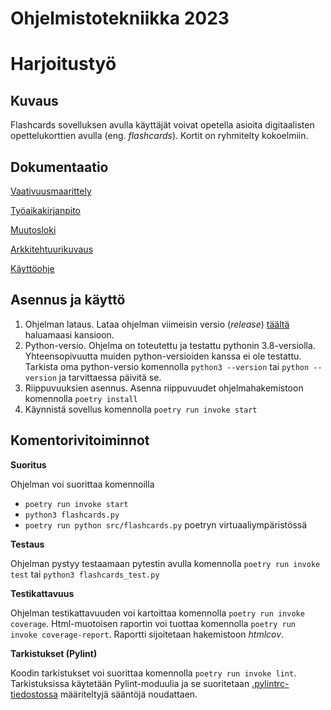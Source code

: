 # Ohjelmistotekniikka 2023

# Harjoitustyö
## Kuvaus
Flashcards sovelluksen avulla käyttäjät voivat opetella asioita digitaalisten opettelukorttien avulla (eng. *flashcards*). Kortit on ryhmitelty kokoelmiin. 



## Dokumentaatio
[Vaativuusmaarittely](https://github.com/platipus82/ot-harjoitustyo/blob/main/dokumentaatio/vaatimusmaarittely.md)

[Työaikakirjanpito](https://github.com/platipus82/ot-harjoitustyo/blob/main/dokumentaatio/tyoaikakirjanpito.md)

[Muutosloki](https://github.com/platipus82/ot-harjoitustyo/blob/main/dokumentaatio/changelog.md)

[Arkkitehtuurikuvaus](https://github.com/platipus82/ot-harjoitustyo/blob/main/dokumentaatio/arkkitehtuuri.MD)

[Käyttöohje](https://github.com/platipus82/ot-harjoitustyo/blob/main/dokumentaatio/kayttoohje.md)

## Asennus ja käyttö
1. Ohjelman lataus. Lataa ohjelman viimeisin versio (_release_) [täältä](https://github.com/platipus82/ot-harjoitustyo/releases/tag/viikko5v4) haluamaasi kansioon.
2. Python-versio. Ohjelma on toteutettu ja testattu pythonin 3.8-versiolla. Yhteensopivuutta muiden python-versioiden kanssa ei ole testattu. Tarkista oma python-versio komennolla `python3 --version` tai `python --version` ja tarvittaessa päivitä se.
3. Riippuvuuksien asennus. Asenna riippuvuudet ohjelmahakemistoon komennolla `poetry install`
4. Käynnistä sovellus komennolla `poetry run invoke start`


## Komentorivitoiminnot
**Suoritus**

Ohjelman voi suorittaa komennoilla
- `poetry run invoke start` 
- `python3 flashcards.py` 
- `poetry run python src/flashcards.py` poetryn virtuaaliympäristössä 


**Testaus**

Ohjelman pystyy testaamaan pytestin avulla komennolla `poetry run invoke test` tai `python3 flashcards_test.py`


**Testikattavuus**

Ohjelman testikattavuuden voi kartoittaa komennolla `poetry run invoke coverage`. Html-muotoisen raportin voi tuottaa komennolla `poetry run invoke coverage-report`. Raportti sijoitetaan hakemistoon _htmlcov_.


**Tarkistukset (Pylint)**

Koodin tarkistukset voi suorittaa komennolla `poetry run invoke lint`. Tarkistuksissa käytetään Pylint-moduulia ja se suoritetaan [.pylintrc-tiedostossa](https://github.com/platipus82/ot-harjoitustyo/blob/main/.pylintrc) määriteltyjä sääntöjä noudattaen.
